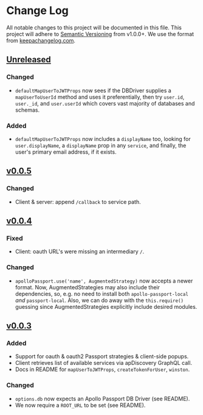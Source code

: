 # Change Log
All notable changes to this project will be documented in this file.
This project will adhere to [Semantic Versioning](http://semver.org/) from v1.0.0+.
We use the format from [keepachangelog.com](keepachangelog.com).

## [Unreleased]
### Changed
* `defaultMapUserToJWTProps` now sees if the DBDriver supplies a
  `mapUserToUserId` method and uses it preferentially, then try `user.id`,
  `user._id`, and `user.userId` which covers vast majority of databases and
  schemas.

### Added
* `defaultMapUserToJWTProps` now includes a `displayName` too, looking for
  `user.displayName`, a `displayName` prop in any `service`, and finally,
  the user's primary email address, if it exists.

## [v0.0.5]
### Changed
* Client & server: append `/callback` to service path.

## [v0.0.4]
### Fixed
* Client: oauth URL's were missing an intermediary `/`.

### Changed
* `apolloPassport.use('name', AugmentedStrategy)` now accepts a newer format.  Now,
  AugmentedStrategies may also include their dependencies, so, e.g. no need to install
  both `apollo-passport-local` *and* `passport-local`.  Also, we can do away with the
  `this.require()` guessing since AugmentedStrategies explicitly include desired modules.

## [v0.0.3]
### Added
* Support for oauth & oauth2 Passport strategies & client-side popups.
* Client retrieves list of available services via apDiscovery GraphQL call.
* Docs in README for `mapUserToJWTProps`, `createTokenForUser`, `winston`.

### Changed
* `options.db` now expects an Apollo Passport DB Driver (see README).
* We now require a `ROOT_URL` to be set (see README).

[Unreleased]: https://github.com/apollo-passport/apollo-passport/compare/master...devel
[v0.0.5]: https://github.com/apollo-passport/apollo-passport/compare/v0.0.4...v0.0.5
[v0.0.4]: https://github.com/apollo-passport/apollo-passport/compare/v0.0.3...v0.0.4
[v0.0.3]: https://github.com/apollo-passport/apollo-passport/compare/v0.0.2...v0.0.3

